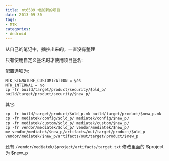 ```yaml
---
title: mt6589 增加新的项目
date: 2013-09-30
tags:
- MTK
categories:
- Android
---
```


从自己的笔记中，摘抄出来的，一直没有整理

<!--more-->

只有使用自定义签名时才使用项目签名:

配置选项为:

```shell
MTK_SIGNATURE_CUSTOMIZATION = yes
MTK_INTERNAL = no
cp -fr build/target/product/security/$old_p/ build/target/product/security/$new_p/
```

其它:
```shell
cp -fr build/target/product/$old_p.mk build/target/product/$new_p.mk
cp -fr mediatek/config/$old_p/ mediatek/config/$new_p/
cp -fr mediatek/custom/$old_p/ mediatek/custom/$new_p/
cp -fr vendor/mediatek/$old_p/ vendor/mediatek/$new_p/
mv vendor/mediatek/$new_p/artifacts/out/target/product/$old_p vendor/mediatek/$new_p/artifacts/out/target/product/$new_p
```

还有
`/vendor/mediatek/$project/artifacts/target.txt`
修改里面的 $project 为 $new_p
